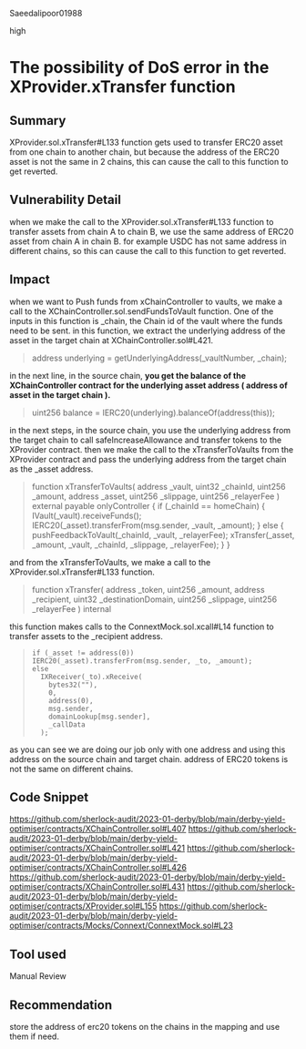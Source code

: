 Saeedalipoor01988

high

# The possibility of DoS error in the XProvider.xTransfer function

## Summary
XProvider.sol.xTransfer#L133 function gets used to transfer ERC20 asset from one chain to another chain, but because the address of the ERC20 asset is not the same in 2 chains, this can cause the call to this function to get reverted.

## Vulnerability Detail
when we make the call to the XProvider.sol.xTransfer#L133 function to transfer assets from chain A to chain B, we use the same address of ERC20 asset from chain A in chain B. for example USDC has not same address in different chains, so this can cause the call to this function to get reverted.

## Impact
when we want to Push funds from xChainController to vaults, we make a call to the XChainController.sol.sendFundsToVault function. One of the inputs in this function is _chain, the Chain id of the vault where the funds need to be sent. in this function, we extract the underlying address of the asset in the target chain at XChainController.sol#L421.

> address underlying = getUnderlyingAddress(_vaultNumber, _chain);

in the next line, in the source chain, **you get the balance of the XChainController contract for the underlying asset address ( address of asset in the target chain ).** 

> uint256 balance = IERC20(underlying).balanceOf(address(this));

in the next steps, in the source chain, you use the underlying address from the target chain to call safeIncreaseAllowance and transfer tokens to the XProvider contract. then we make the call to the xTransferToVaults from the XProvider contract and pass the underlying address from the target chain as the _asset address.

>   function xTransferToVaults(
>     address _vault,
>     uint32 _chainId,
>     uint256 _amount,
>     address _asset,
>     uint256 _slippage,
>     uint256 _relayerFee
>   ) external payable onlyController {
>     if (_chainId == homeChain) {
>       IVault(_vault).receiveFunds();
>       IERC20(_asset).transferFrom(msg.sender, _vault, _amount);
>     } else {
>       pushFeedbackToVault(_chainId, _vault, _relayerFee);
>       xTransfer(_asset, _amount, _vault, _chainId, _slippage, _relayerFee);
>     }
>   }

and from the xTransferToVaults, we make a call to the XProvider.sol.xTransfer#L133 function. 

>   function xTransfer(
>     address _token,
>     uint256 _amount,
>     address _recipient,
>     uint32 _destinationDomain,
>     uint256 _slippage,
>     uint256 _relayerFee
>   ) internal 
> 

this function makes calls to the ConnextMock.sol.xcall#L14 function to transfer assets to the _recipient address.

>     if (_asset != address(0)) IERC20(_asset).transferFrom(msg.sender, _to, _amount);
>     else
>       IXReceiver(_to).xReceive(
>         bytes32(""),
>         0,
>         address(0),
>         msg.sender,
>         domainLookup[msg.sender],
>         _callData
>       );

as you can see we are doing our job only with one address and using this address on the source chain and target chain. address of ERC20 tokens is not the same on different chains.

## Code Snippet
https://github.com/sherlock-audit/2023-01-derby/blob/main/derby-yield-optimiser/contracts/XChainController.sol#L407
https://github.com/sherlock-audit/2023-01-derby/blob/main/derby-yield-optimiser/contracts/XChainController.sol#L421
https://github.com/sherlock-audit/2023-01-derby/blob/main/derby-yield-optimiser/contracts/XChainController.sol#L426
https://github.com/sherlock-audit/2023-01-derby/blob/main/derby-yield-optimiser/contracts/XChainController.sol#L431
https://github.com/sherlock-audit/2023-01-derby/blob/main/derby-yield-optimiser/contracts/XProvider.sol#L155
https://github.com/sherlock-audit/2023-01-derby/blob/main/derby-yield-optimiser/contracts/Mocks/Connext/ConnextMock.sol#L23

## Tool used
Manual Review

## Recommendation
store the address of erc20 tokens on the chains in the mapping and use them if need.